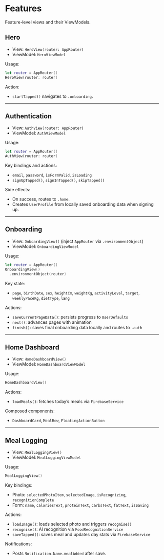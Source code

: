 # Features

Feature-level views and their ViewModels.

## Hero

- View: `HeroView(router: AppRouter)`
- ViewModel: `HeroViewModel`

Usage:

```swift
let router = AppRouter()
HeroView(router: router)
```

Action:
- `startTapped()` navigates to `.onboarding`.

---

## Authentication

- View: `AuthView(router: AppRouter)`
- ViewModel: `AuthViewModel`

Usage:

```swift
let router = AppRouter()
AuthView(router: router)
```

Key bindings and actions:
- `email`, `password`, `isFormValid`, `isLoading`
- `signUpTapped()`, `signInTapped()`, `skipTapped()`

Side effects:
- On success, routes to `.home`.
- Creates `UserProfile` from locally saved onboarding data when signing up.

---

## Onboarding

- View: `OnboardingView()` (inject `AppRouter` via `.environmentObject`)
- ViewModel: `OnboardingViewModel`

Usage:

```swift
let router = AppRouter()
OnboardingView()
  .environmentObject(router)
```

Key state:
- `page`, `birthDate`, `sex`, `heightCm`, `weightKg`, `activityLevel`, `target`, `weeklyPaceKg`, `dietType`, `lang`

Actions:
- `saveCurrentPageData()`: persists progress to `UserDefaults`
- `next()`: advances pages with animation
- `finish()`: saves final onboarding data locally and routes to `.auth`

---

## Home Dashboard

- View: `HomeDashboardView()`
- ViewModel: `HomeDashboardViewModel`

Usage:

```swift
HomeDashboardView()
```

Actions:
- `loadMeals()`: fetches today’s meals via `FirebaseService`

Composed components:
- `DashboardCard`, `MealRow`, `FloatingActionButton`

---

## Meal Logging

- View: `MealLoggingView()`
- ViewModel: `MealLoggingViewModel`

Usage:

```swift
MealLoggingView()
```

Key bindings:
- Photo: `selectedPhotoItem`, `selectedImage`, `isRecognizing`, `recognitionComplete`
- Form: `name`, `caloriesText`, `proteinText`, `carbsText`, `fatText`, `isSaving`

Actions:
- `loadImage()`: loads selected photo and triggers `recognise()`
- `recognise()`: AI recognition via `FoodRecognitionService`
- `saveTapped()`: saves meal and updates day stats via `FirebaseService`

Notifications:
- Posts `Notification.Name.mealAdded` after save.